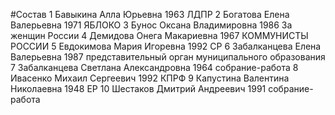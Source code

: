 #Состав
1 Бавыкина Алла Юрьевна 1963 ЛДПР
2 Богатова Елена Валерьевна 1971 ЯБЛОКО
3 Бунос Оксана Владимировна 1986 За женщин России
4 Демидова Онега Макариевна 1967 КОММУНИСТЫ РОССИИ
5 Евдокимова Мария Игоревна 1992 СР
6 Забалканцева Елена Валерьевна 1987 представительный орган муниципального образования
7 Забалканцева Светлана Александровна 1964 собрание-работа
8 Ивасенко Михаил Сергеевич 1992 КПРФ
9 Капустина Валентина Николаевна 1948 ЕР
10 Шестаков Дмитрий Андреевич 1991 собрание-работа
